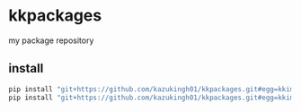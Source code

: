# kkpackages
my package repository

## install
```bash
pip install "git+https://github.com/kazukingh01/kkpackages.git#egg=kkimagemods&subdirectory=kkimagemods/"
pip install "git+https://github.com/kazukingh01/kkpackages.git#egg=kkimagemods&subdirectory=kkdetectron2/"
```
